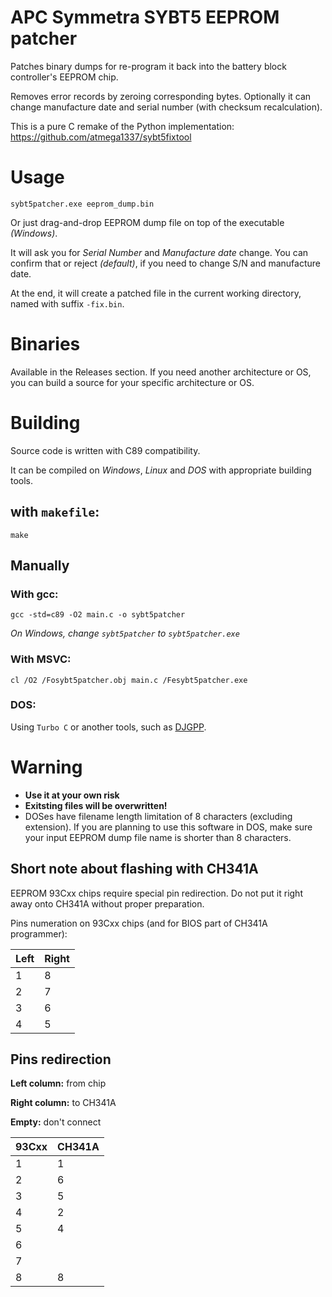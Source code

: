 # APC Symmetra SYBT5 EEPROM patcher
 
Patches binary dumps for re-program it back into the battery block controller's EEPROM chip.

Removes error records by zeroing corresponding bytes. Optionally it can change manufacture date and serial number (with checksum recalculation).

This is a pure C remake of the Python implementation: https://github.com/atmega1337/sybt5fixtool

# Usage

```
sybt5patcher.exe eeprom_dump.bin
```

Or just drag-and-drop EEPROM dump file on top of the executable *(Windows)*.

It will ask you for *Serial Number* and *Manufacture date* change. You can confirm that or reject *(default)*, if you need to change S/N and manufacture date. 

At the end, it will create a patched file in the current working directory, named with suffix `-fix.bin`.

# Binaries

Available in the Releases section. If you need another architecture or OS, you can build a source for your specific architecture or OS.

# Building

Source code is written with C89 compatibility.

It can be compiled on *Windows*, *Linux* and *DOS* with appropriate building tools.

## with `makefile`:

```
make
```

## Manually

### With gcc:
```
gcc -std=c89 -O2 main.c -o sybt5patcher
```

*On Windows, change `sybt5patcher` to `sybt5patcher.exe`*
### With MSVC:
```
cl /O2 /Fosybt5patcher.obj main.c /Fesybt5patcher.exe
```

### DOS:

Using `Turbo C` or another tools, such as [DJGPP](http://www.delorie.com/djgpp).

# Warning
* **Use it at your own risk**
* **Exitsting files will be overwritten!**
* DOSes have filename length limitation of 8 characters (excluding extension). If you are planning to use this software in DOS, make sure your input EEPROM dump file name is shorter than 8 characters.

## Short note about flashing with CH341A

EEPROM 93Cxx chips require special pin redirection. Do not put it right away onto CH341A without proper preparation.

Pins numeration on 93Cxx chips (and for BIOS part of CH341A programmer):

| Left | Right |
|------|-------|
| 1    | 8     |
| 2    | 7     |
| 3    | 6     |
| 4    | 5     |

## Pins redirection

**Left column:** from chip

**Right column:** to CH341A

**Empty:** don't connect

| 93Cxx | CH341A |
|-------|--------|
| 1     | 1      |
| 2     | 6      |
| 3     | 5      |
| 4     | 2      |
| 5     | 4      |
| 6     |        |
| 7     |        |
| 8     | 8      |
